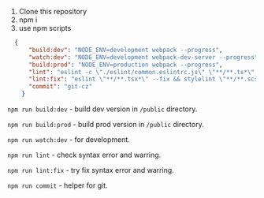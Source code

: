 1) Clone this repository
2) npm i
3) use npm scripts
```json
  {
      "build:dev": "NODE_ENV=development webpack --progress",
      "watch:dev": "NODE_ENV=development webpack-dev-server --progress",
      "build:prod": "NODE_ENV=production webpack --progress",
      "lint": "eslint -c \"./eslint/common.eslintrc.js\" \"**/**.ts*\" && stylelint \"**/**.scss\"",
      "lint:fix": "eslint \"**/**.tsx*\" --fix && stylelint \"**/**.scss\" --fix",
      "commit": "git-cz"
    }
```

`npm run build:dev` - build dev version in `/public` directory.

`npm run build:prod` - build prod version in `/public` directory.

`npm run watch:dev` - for development.

`npm run lint` - check syntax error and warring.

`npm run lint:fix` - try fix syntax error and warring.

`npm run commit` - helper for git.

